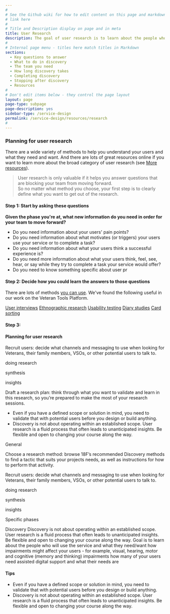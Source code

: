 ```yaml
---
#
# See the Github wiki for how to edit content on this page and markdown styles you can use:
# link here
#
# Title and Description display on page and in meta
title: User Research
description: The goal of user research is to learn about the people who will use your service and what they need and want.
#
# Internal page menu - titles here match titles in Markdown
sections:
  - Key questions to answer
  - What to do in discovery
  - The team you need
  - How long discovery takes
  - Completing discovery
  - Stopping after discovery
  - Resources
#
# Don't edit items below - they control the page layout
layout: page
page-type: subpage
page-description: yes
sidebar-type: /service-design
permalink: /service-design/resources/research
#
---
```


### Planning for user research

There are a wide variety of methods to help you understand your users and what they need and want. And there are lots of great resources online if you want to learn more about the broad category of user research (see [More resources]()).

> User research is only valuable if it helps you answer questions that are blocking your team from moving forward.
<br/>So no matter what method you choose, your first step is to clearly define what you want to get out of the research.

#### Step 1: Start by asking these questions

**Given the phase you're at, what new information do you need in order for your team to move forward?**
* Do you need information about your users' pain points?
* Do you need information about what motivates (or triggers) your users use your service or to complete a task?
* Do you need information about what your users think a successful experience is?
* Do you need more information about what your users think, feel, see, hear, or say while they try to complete a task your service would offer?
* Do you need to know something specific about user pr

#### Step 2: Decide how you could learn the answers to those questions

There are lots of methods [you can use](externallink). We've found the following useful in our work on the Veteran Tools Platform.

[User interviews](externallink)
[Ethnographic research](externallink)
[Usability testing](externallink)
[Diary studies](externallink)
[Card sorting](externallink)


#### Step 3:


#### Planning for user research

Recruit users: decide what channels and messaging to use when looking for Veterans, their family members, VSOs, or other potential users to talk to.

doing research

synthesis

insights

Draft a research plan: think through what you want to validate and learn in this research, so you’re prepared to make the most of your research sessions.




* Even if you have a defined scope or solution in mind, you need to validate that with potential users before you design or build anything.
* Discovery is not about operating within an established scope. User research is a fluid process that often leads to unanticipated insights. Be flexible and open to changing your course along the way.


General

Choose a research method: browse 18F’s recommended Discovery methods to find a tactic that suits your projects needs, as well as instructions for how to perform that activity.



Recruit users: decide what channels and messaging to use when looking for Veterans, their family members, VSOs, or other potential users to talk to.

doing research

synthesis

insights


Specific phases

Discovery
Discovery is not about operating within an established scope. User research is a fluid process that often leads to unanticipated insights. Be flexible and open to changing your course along the way.
Goal is to learn about the people who will use the service and what they need/want
how impairments might affect your users - for example, visual, hearing, motor and cognitive (memory and thinking) impairments
how many of your users need assisted digital support and what their needs are


#### Tips
* Even if you have a defined scope or solution in mind, you need to validate that with potential users before you design or build anything.
* Discovery is not about operating within an established scope. User research is a fluid process that often leads to unanticipated insights. Be flexible and open to changing your course along the way.
